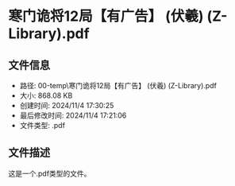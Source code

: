 ﻿# 寒门诡将12局【有广告】 (伏羲) (Z-Library).pdf

## 文件信息
- 路径: 00-temp\寒门诡将12局【有广告】 (伏羲) (Z-Library).pdf
- 大小: 868.08 KB
- 创建时间: 2024/11/4 17:30:25
- 最后修改时间: 2024/11/4 17:21:06
- 文件类型: .pdf

## 文件描述
这是一个.pdf类型的文件。

